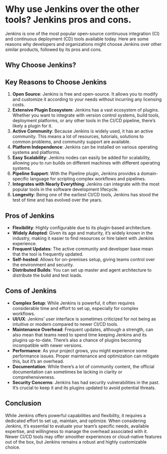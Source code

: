 # Why use Jenkins over the other tools? Jenkins pros and cons.

Jenkins is one of the most popular open-source continuous integration (CI) and continuous deployment (CD) tools available today. Here are some reasons why developers and organizations might choose Jenkins over other similar products, followed by its pros and cons.

## Why Choose Jenkins?

## Key Reasons to Choose Jenkins

1. **Open Source**: Jenkins is free and open-source. It allows you to modify and customize it according to your needs without incurring any licensing costs.
2. **Extensive Plugin Ecosystem**: Jenkins has a vast ecosystem of plugins. Whether you want to integrate with version control systems, build tools, deployment platforms, or any other tools in the CI/CD pipeline, there’s likely a plugin for it.
3. **Active Community**: Because Jenkins is widely used, it has an active community. This means a lot of resources, tutorials, solutions to common problems, and community support are available.
4. **Platform Independence**: Jenkins can be installed on various operating systems and platforms.
5. **Easy Scalability**: Jenkins nodes can easily be added for scalability, allowing you to run builds on different machines with different operating systems.
6. **Pipeline Support**: With the Pipeline plugin, Jenkins provides a domain-specific language for scripting complex workflows and pipelines.
7. **Integrates with Nearly Everything**: Jenkins can integrate with the most popular tools in the software development lifecycle.
8. **Longevity**: Being one of the earliest CI/CD tools, Jenkins has stood the test of time and has evolved over the years.

## Pros of Jenkins

- **Flexibility**: Highly configurable due to its plugin-based architecture.
- **Widely Adopted**: Given its age and maturity, it’s widely known in the industry, making it easier to find resources or hire talent with Jenkins experience.
- **Frequent Updates**: The active community and developer base mean that the tool is frequently updated.
- **Self-hosted**: Allows for on-premises setup, giving teams control over the environment and security.
- **Distributed Builds**: You can set up master and agent architecture to distribute the build and test loads.

## Cons of Jenkins

- **Complex Setup**: While Jenkins is powerful, it often requires considerable time and effort to set up, especially for complex workflows.
- **UI/UX**: Jenkins’ user interface is sometimes criticized for not being as intuitive or modern compared to newer CI/CD tools.
- **Maintenance Overhead**: Frequent updates, although a strength, can also mean that teams need to spend time keeping Jenkins and its plugins up-to-date. There’s also a chance of plugins becoming incompatible with newer versions.
- **Performance**: As your project grows, you might experience some performance issues. Proper maintenance and optimization can mitigate this, but it’s an overhead.
- **Documentation**: While there’s a lot of community content, the official documentation can sometimes be lacking in clarity or comprehensiveness.
- **Security Concerns**: Jenkins has had security vulnerabilities in the past. It’s crucial to keep it and its plugins updated to avoid potential threats.

## Conclusion

While Jenkins offers powerful capabilities and flexibility, it requires a dedicated effort to set up, maintain, and optimize. When considering Jenkins, it’s essential to evaluate your team’s specific needs, available expertise, and willingness to manage the overhead associated with it. Newer CI/CD tools may offer smoother experiences or cloud-native features out of the box, but Jenkins remains a robust and highly customizable choice.

